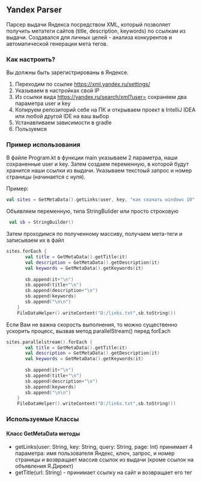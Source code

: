 ## Yandex Parser

Парсер выдачи Яндекса посредством XML, который позволяет получить метатеги сайтов (title, description, keywords) по ссылкам из выдачи. Создавался для личных целей - анализа конкурентов и автоматической генерации мета тегов.

### Как настроить?

Вы должны быть зарегистрированы в Яндексе. 

1. Переходим по ссылке https://xml.yandex.ru/settings/
2. Указываем в настройках свой IP
3. Из ссылки вида https://yandex.ru/search/xml?user= сохраняем два параметра user и key
4. Копируем репозиторий себе на ПК и открываем проект в IntelliJ IDEA или любой другой IDE на ваш выбор
5. Устанавливаем зависимости в gradle
6. Пользуемся

### Пример использования

В файле Program.kt в функции main указываем 2 параметра, наши сохраненные user и key. Затем создаем переменную, в которой будут хранится наши ссылки из выдачи. Указываем текстоый запрос и номер страницы (начинается с нуля). 

Пример:

```kotlin
val sites = GetMetaData().getLinks(user, key, "как скачать windows 10", 0)
```

Объявляем переменную, типа StringBulider или просто строковую

```kotlin
 val sb = StringBuilder()
```

Затем проходимся по полученному массиву, получаем мета-теги и записываем их в файл

```kotlin
sites.forEach {
       val title = GetMetaData().getTitle(it)
       val description = GetMetaData().getDescription(it)
       val keywords = GetMetaData().getKeywords(it)
     
       sb.append(it+"\n")
       sb.append(title+"\n")
       sb.append(description+"\n")
       sb.append(keywords)
       sb.append("\n\n")
   	}
   	FileDataHelper().writeContent("D:/links.txt",sb.toString())
```

Если Вам не важна скорость выполнения, то можно существенно ускорить процесс, вызвав метод parallelStream() перед forEach

```kotlin
sites.parallelstream().forEach {
       val title = GetMetaData().getTitle(it)
       val description = GetMetaData().getDescription(it)
       val keywords = GetMetaData().getKeywords(it)
     
       sb.append(it+"\n")
       sb.append(title+"\n")
       sb.append(description+"\n")
       sb.append(keywords)
       sb.append("\n\n")
   	}
   	FileDataHelper().writeContent("D:/links.txt",sb.toString())
```

### Используемые Классы

#### Класс GetMetaData методы

- getLinks(user: String, key: String, query: String, page: Int) принимает 4 параметра: имя пользователя Яндекс, ключ, запрос, и номер страницы и возвращает массив ссылок из выдачи (кроме ссылок на объявления Я.Директ)
- getTitle(url: String) - принимает ссылку на сайт и возвращает его тег <Title>
- getDescription(url: String) - принимает ссылку на сайт и возвращает его тег <Description>
- getKeywords(url: String) - принимает ссылку на сайт и возвращает еготег <Keywords>

#### Класс FileDataHelper методы

- getContent(source: String) - принимает путь к файлу и считывает данные из него
- writeContent(source: String, content: String) - принимает путь к файлу и записывает в него содержимое (при последующих вызовах добавляет содержимое в файл)

#### Класс RequestHelper методы

- getData(url: String) - принимает ссылку и скачивает содержимое в виде текста